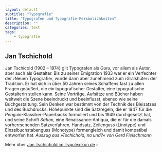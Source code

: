 ```yaml
---
layout: default
subtitle: "Typografie"
title: "Typografen und Typografie-Persönlichkeiten"
description: ""
categories: text
tags:
    - typografie
---
```

## Jan Tschichold

Jan Tschicold (1902 – 1974) gilt Typografen als *Guru*, vor allem als Autor, aber auch als Gestalter. Bis zu seiner Emigration 1933 war er ein Verfechter der ›Neuen Typografie‹, wurde dann aber zunehmend zum ›Gralshüter‹ der Tradition. Er hat sich in über 50 Jahren seines Schaffens fast zu allen Fragen geäußert, die ein typografischer Gestalter, eine typografische Gestalterin stellen kann. Seine Vorträge, Aufsätze und Bücher haben weltweit die Szene beeindruckt und beeinflusst, ebenso wie seine Buchgestaltung. Sein Denken war bestimmt von der Technik des Bleisatzes und des Buchdrucks. Höhepunkte sind die Satzregeln, die er 1947 für die *Penguin*-Klassiker-Paperbacks formuliert und bis 1949 durchgesetzt hat, und seine Schrift *Sabon*, eine Renaissance-Antiqua, die er für die damals vorherrschenden Satzverfahren, Handsatz, Zeilenguss (Linotype) und Einzelbuchstabenguss (Monotype) formengleich und damit kompatibel entworfen hat.
<cite class="text-right">Auszug aus »Tschichold, na und?« von Gerd Fleischmann</cite>  

Mehr über [Jan Tschichold im Typolexikon.de][1] ›


 [1]: http://www.typolexikon.de/t/tschichold-jan.html
 [2]: #
 [3]: #
 [4]: #
 [5]: #
 [6]: #
 [7]: #
 [8]: #
 [9]: #
 [10]: #